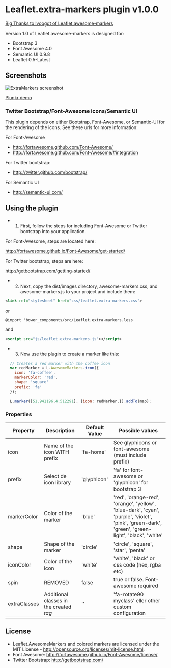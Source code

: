 # Leaflet.extra-markers plugin v1.0.0
<a href="https://github.com/lvoogdt/Leaflet.awesome-markers">Big Thanks to lvoogdt of Leaflet.awesome-markers</a>

Version 1.0 of Leaflet.awesome-markers is designed for:
- Bootstrap 3
- Font Awesome 4.0
- Semantic UI 0.9.8
- Leaflet 0.5-Latest

## Screenshots
![ExtraMarkers screenshot](https://raw.github.com/coryasilva/Leaflet.ExtraMarkers/master/gh-pages/screenshot.png "Screenshot of ExtraMarkers")

<a href="http://plnkr.co/edit/l1Ar1Tsa3pHd35jbB2mW?p=preview" target="_blank">Plunkr demo</a>

### Twitter Bootstrap/Font-Awesome icons/Semantic UI
This plugin depends on either Bootstrap, Font-Awesome, or Semantic-UI for the rendering of the icons. See these urls for more information:

For Font-Awesome
- http://fortawesome.github.com/Font-Awesome/
- http://fortawesome.github.com/Font-Awesome/#integration

For Twitter bootstrap:
- http://twitter.github.com/bootstrap/

For Semantic UI
- http://semantic-ui.com/

## Using the plugin
- 1) First, follow the steps for including Font-Awesome or Twitter bootstrap into your application.

For Font-Awesome, steps are located here:

http://fortawesome.github.io/Font-Awesome/get-started/

For Twitter bootstrap, steps are here:

http://getbootstrap.com/getting-started/
    

- 2) Next, copy the dist/images directory, awesome-markers.css, and awesome-markers.js to your project and include them:
````xml
<link rel="stylesheet" href="css/leaflet.extra-markers.css">
````
or
````less
@import 'bower_components/src/Leaflet.extra-markers.less
````
and
````xml
<script src="js/leaflet.extra-markers.js"></script>
````


- 3) Now use the plugin to create a marker like this:
````js
  // Creates a red marker with the coffee icon
  var redMarker = L.AwesomeMarkers.icon({
    icon: 'fa-coffee',
    markerColor: 'red',
    shape: 'square'
    prefix: 'fa'
  });
      
  L.marker([51.941196,4.512291], {icon: redMarker,}).addTo(map);
````

### Properties

| Property        | Description                  | Default Value | Possible  values                                     |
| --------------- | ---------------------------- | ------------- | ---------------------------------------------------- |
| icon            | Name of the icon WITH prefix | 'fa-home'     | See glyphicons or font-awesome (must include prefix)  |
| prefix          | Select de icon library       | 'glyphicon'   | 'fa' for font-awesome or 'glyphicon' for bootstrap 3 |
| markerColor     | Color of the marker          | 'blue'        | 'red', 'orange-red', 'orange', 'yellow', 'blue-dark', 'cyan', 'purple', 'violet', 'pink', 'green-dark', 'green', 'green-light', 'black', 'white' |
| shape           | Shape of the marker          | 'circle'      | 'circle', 'square', 'star', 'penta' |
| iconColor       | Color of the icon            | 'white'       | 'white', 'black' or css code (hex, rgba etc) |
| spin            | REMOVED                      | false         | true or false. Font-awesome required |
| extraClasses    | Additional classes in the created <i> tag | '' | 'fa-rotate90 myclass' eller other custom configuration |

## License
- Leaflet.AwesomeMarkers and colored markers are licensed under the MIT License - http://opensource.org/licenses/mit-license.html.
- Font Awesome: http://fortawesome.github.io/Font-Awesome/license/
- Twitter Bootstrap: http://getbootstrap.com/
